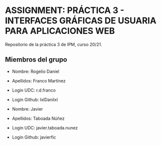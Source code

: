 # ASSIGNMENT: PRÁCTICA 3 - INTERFACES GRÁFICAS DE USUARIA PARA APLICACIONES WEB

Repositorio de la práctica 3 de IPM, curso 20/21.

## Miembros del grupo

  * Nombre: Rogelio Daniel
  * Apellidos: Franco Martínez
  * Login UDC: r.d.franco
  * Login Github: lxlDanilxl
  
  * Nombre: Javier
  * Apellidos: Taboada Núñez
  * Login UDC: javier.taboada.nunez
  * Login Github: javierfic

